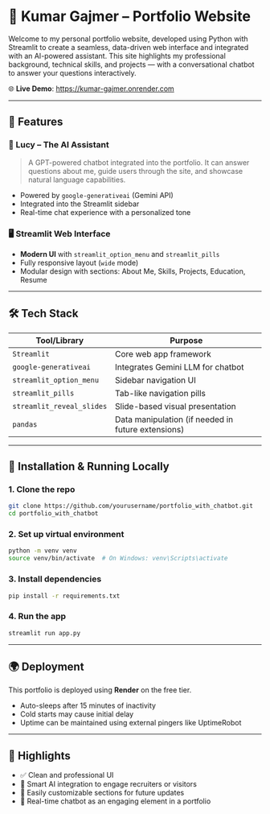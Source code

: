 # 💼 Kumar Gajmer – Portfolio Website

Welcome to my personal portfolio website, developed using Python with Streamlit to create a seamless, data-driven web interface and integrated with an AI-powered assistant. This site highlights my professional background, technical skills, and projects — with a conversational chatbot to answer your questions interactively.

🌐 **Live Demo**: https://kumar-gajmer.onrender.com

---

## 🚀 Features

### 🧠 Lucy – The AI Assistant

> A GPT-powered chatbot integrated into the portfolio. It can answer questions about me, guide users through the site, and showcase natural language capabilities.

- Powered by `google-generativeai` (Gemini API)
- Integrated into the Streamlit sidebar
- Real-time chat experience with a personalized tone

### 🖥️ Streamlit Web Interface

- **Modern UI** with `streamlit_option_menu` and `streamlit_pills`
- Fully responsive layout (`wide` mode)
- Modular design with sections: About Me, Skills, Projects, Education, Resume

---

## 🛠️ Tech Stack

| Tool/Library              | Purpose                                            |
| ------------------------- | -------------------------------------------------- |
| `Streamlit`               | Core web app framework                             |
| `google-generativeai`     | Integrates Gemini LLM for chatbot                  |
| `streamlit_option_menu`   | Sidebar navigation UI                              |
| `streamlit_pills`         | Tab-like navigation pills                          |
| `streamlit_reveal_slides` | Slide-based visual presentation                    |
| `pandas`                  | Data manipulation (if needed in future extensions) |

---

## 🧪 Installation & Running Locally

### 1. Clone the repo

```bash
git clone https://github.com/yourusername/portfolio_with_chatbot.git
cd portfolio_with_chatbot
```

### 2. Set up virtual environment

```bash
python -m venv venv
source venv/bin/activate  # On Windows: venv\Scripts\activate
```

### 3. Install dependencies

```bash
pip install -r requirements.txt
```

### 4. Run the app

```bash
streamlit run app.py
```

---

## 🌍 Deployment

This portfolio is deployed using **Render** on the free tier.

- Auto-sleeps after 15 minutes of inactivity
- Cold starts may cause initial delay
- Uptime can be maintained using external pingers like UptimeRobot

---

## 📌 Highlights

- ✅ Clean and professional UI
- 🤖 Smart AI integration to engage recruiters or visitors
- 🧩 Easily customizable sections for future updates
- 💬 Real-time chatbot as an engaging element in a portfolio
